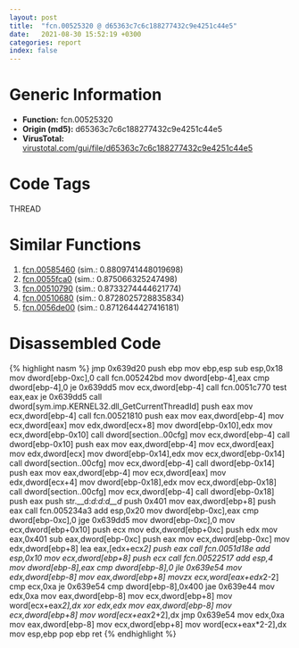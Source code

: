 ```yaml
---
layout: post
title:  "fcn.00525320 @ d65363c7c6c188277432c9e4251c44e5"
date:   2021-08-30 15:52:19 +0300
categories: report
index: false
---
```


# Generic Information
- **Function:** fcn.00525320
- **Origin (md5):** d65363c7c6c188277432c9e4251c44e5
- **VirusTotal:** [virustotal.com/gui/file/d65363c7c6c188277432c9e4251c44e5][virustotal_ref]

# Code Tags
<span class="tag" id="THREAD">THREAD</span>


# Similar Functions

1. [fcn.00585460][similar_1_ref] (sim.: 0.8809741448019698)
2. [fcn.0055fca0][similar_2_ref] (sim.: 0.875066325247498)
3. [fcn.00510790][similar_3_ref] (sim.: 0.8733274444621774)
4. [fcn.00510680][similar_4_ref] (sim.: 0.8728025728835834)
5. [fcn.0056de00][similar_5_ref] (sim.: 0.8712644427416181)


# Disassembled Code

{% highlight nasm %}
jmp 0x639d20
push ebp
mov ebp,esp
sub esp,0x18
mov dword[ebp-0xc],0
call fcn.005242bd
mov dword[ebp-4],eax
cmp dword[ebp-4],0
je 0x639dd5
mov ecx,dword[ebp-4]
call fcn.0051c770
test eax,eax
je 0x639dd5
call dword[sym.imp.KERNEL32.dll_GetCurrentThreadId]
push eax
mov ecx,dword[ebp-4]
call fcn.00521810
push eax
mov eax,dword[ebp-4]
mov ecx,dword[eax]
mov edx,dword[ecx+8]
mov dword[ebp-0x10],edx
mov ecx,dword[ebp-0x10]
call dword[section..00cfg]
mov ecx,dword[ebp-4]
call dword[ebp-0x10]
push eax
mov eax,dword[ebp-4]
mov ecx,dword[eax]
mov edx,dword[ecx]
mov dword[ebp-0x14],edx
mov ecx,dword[ebp-0x14]
call dword[section..00cfg]
mov ecx,dword[ebp-4]
call dword[ebp-0x14]
push eax
mov eax,dword[ebp-4]
mov ecx,dword[eax]
mov edx,dword[ecx+4]
mov dword[ebp-0x18],edx
mov ecx,dword[ebp-0x18]
call dword[section..00cfg]
mov ecx,dword[ebp-4]
call dword[ebp-0x18]
push eax
push str.__d:_d:_d:_d__d___
push 0x401
mov eax,dword[ebp+8]
push eax
call fcn.005234a3
add esp,0x20
mov dword[ebp-0xc],eax
cmp dword[ebp-0xc],0
jge 0x639dd5
mov dword[ebp-0xc],0
mov ecx,dword[ebp+0x10]
push ecx
mov edx,dword[ebp+0xc]
push edx
mov eax,0x401
sub eax,dword[ebp-0xc]
push eax
mov ecx,dword[ebp-0xc]
mov edx,dword[ebp+8]
lea eax,[edx+ecx*2]
push eax
call fcn.0051d18e
add esp,0x10
mov ecx,dword[ebp+8]
push ecx
call fcn.00522517
add esp,4
mov dword[ebp-8],eax
cmp dword[ebp-8],0
jle 0x639e54
mov edx,dword[ebp-8]
mov eax,dword[ebp+8]
movzx ecx,word[eax+edx*2-2]
cmp ecx,0xa
je 0x639e54
cmp dword[ebp-8],0x400
jae 0x639e44
mov edx,0xa
mov eax,dword[ebp-8]
mov ecx,dword[ebp+8]
mov word[ecx+eax*2],dx
xor edx,edx
mov eax,dword[ebp-8]
mov ecx,dword[ebp+8]
mov word[ecx+eax*2+2],dx
jmp 0x639e54
mov edx,0xa
mov eax,dword[ebp-8]
mov ecx,dword[ebp+8]
mov word[ecx+eax*2-2],dx
mov esp,ebp
pop ebp
ret 
{% endhighlight %}


[similar_1_ref]: /report/fcn.00585460@d65363c7c6c188277432c9e4251c44e5
[similar_2_ref]: /report/fcn.0055fca0@2db66bac8e26cd758cb6fa211bf2d229
[similar_3_ref]: /report/fcn.00510790@14b20b07906a36e23f2230c8042160f2
[similar_4_ref]: /report/fcn.00510680@c60344b51fa39a329b92557d24ff7670
[similar_5_ref]: /report/fcn.0056de00@d65363c7c6c188277432c9e4251c44e5
[virustotal_ref]: https://www.virustotal.com/gui/file/d65363c7c6c188277432c9e4251c44e5